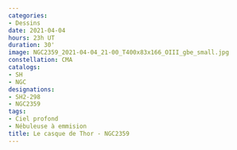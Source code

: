 ```yaml
---
categories:
- Dessins
date: 2021-04-04
hours: 23h UT
duration: 30'
image: NGC2359_2021-04-04_21-00_T400x83x166_OIII_gbe_small.jpg
constellation: CMA
catalogs:
- SH
- NGC
designations:
- SH2-298
- NGC2359
tags:
- Ciel profond
- Nébuleuse à emmision
title: Le casque de Thor - NGC2359
---
```

